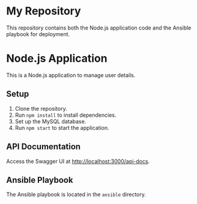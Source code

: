 # My Repository

This repository contains both the Node.js application code and the Ansible playbook for deployment.

# Node.js Application

This is a Node.js application to manage user details.

## Setup

1. Clone the repository.
2. Run `npm install` to install dependencies.
3. Set up the MySQL database.
4. Run `npm start` to start the application.

## API Documentation

Access the Swagger UI at [http://localhost:3000/api-docs](http://localhost:3000/api-docs).

## Ansible Playbook
The Ansible playbook is located in the `ansible` directory.
